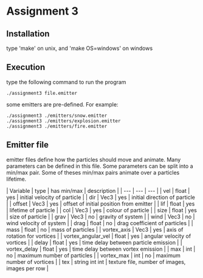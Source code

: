 # Assignment 3

## Installation

type 'make' on unix, and 'make OS=windows' on windows

## Execution

type the following command to run the program

```
./assignment3 file.emitter
```

some emitters are pre-defined. For example:

```
./assignment3 ./emitters/snow.emitter
./assignment3 ./emitters/explosion.emitter
./assignment3 ./emitters/fire.emitter
```

## Emitter file

emitter files define how the particles should move and animate. Many parameters can be defined in this file. Some parameters can be split into a min/max pair. Some of theses min/max pairs animate over a particles lifetime.

| Variable | type | has min/max | description |
| --- | --- | --- |
| vel | float | yes | initial velocity of particle |
| dir | Vec3 | yes | initial direction of particle |
| offset | Vec3 | yes | offset of initial position from emitter |
| lif | float | yes | lifetime of particle |
| col | Vec3 | yes | colour of particle |
| size | float | yes | size of particle |
| grav | Vec3 | no | gravity of system |
| wind | Vec3 | no | wind velocity of system |
| drag | float | no | drag coefficient of particles |
| mass | float | no | mass of particles |
| vortex_axis | Vec3 | yes | axis of rotation for vortices |
| vortex_angular_vel | float | yes | angular velocity of vortices |
| delay | float | yes | time delay between particle emission |
| vortex_delay | float | yes | time delay between vortex emission |
| max | int | no | maximum number of particles |
| vortex_max | int | no | maximum number of vortices |
| tex | string int int | texture file, number of images, images per row |